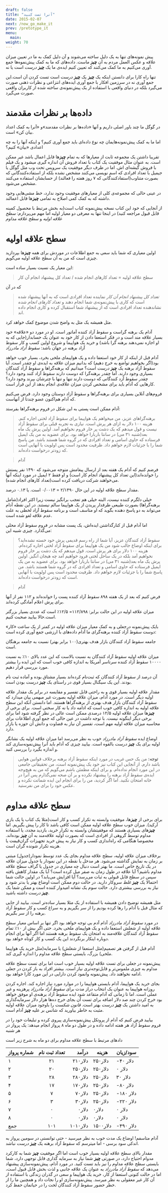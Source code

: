 ```yaml
---
draft: false
title: "آنرا تست کنید"
date: 2015-02-07
next: /now_go_make_it
prev: /pretotype_it
menu:
  main:
weight: 70
---
```


پیش نمونه‌های تنها به یک دلیل ساخته می‌شوند و آن دلیل کمک به ما در تعیین میزان علاقه و عکس العمل مردم به آن **چیز** ماست. داده‌های که ما به کمک  پیش‌نموه‌ها جمع آوری می‌کنیم به ما کمک می‌کنند که تعیین کنیم ایده‌ی ما یک **چیز** _درست_ است یا نه.

تنها راه کارا برای دانستن اینکه یک **چیز** یک **چیز** _درست_ است تست کردن آن است.این جمع آوری نه در سرزمین افکار با جمع آوری ایده‌های انتزاعی و نظرات ذهنی صورت می‌گیرد بلکه در دنیای واقعی با استفاده از یک پیش‌نمونه‌ی ساخته شده از کاربران واقعی صورت می‌گیرد. 

# داده‌ها بر نظرات مقدمند

در گوگل ما چند باور اصلی داریم و آنها «داده‌ها بر نظرات مقدمند»و «آنرا به کمک اعداد بیان کن» است.

اما ما به کمک پیش‌نمونه‌هایمان چه نوع داده‌ای باید جمع آوری کنیم؟ و اینکه آنها را به چه اعدادی «بیان» کنیم؟

تقریبا داشتن یک مجموعه ثابت از معیارها که به تمام **چیز**ها قابل اعمال باشد غیر ممکن است. به عنوان مثال موفقیت یک کتاب با تعداد فروش آن اندازه گیری میشود و یک فیلم با فروش گیشه‌ای اش. اما در طرف دیگر موفقیت یک سرویس تحت وب مثل گوگل یا جیمیل با تعداد افرادی که اسم نویسی می‌کنند مشخص نشده بلکه از استفاده‌کنندگانی که بصورت متناوب(استفادکنندگانی که ۷ روز هفته را فعالند) از حسابشان استفاده می‌کنند مشخص می‌شود.

در عینی حالی که مجموعه‌ی کلی از معیارهای موفقیت وجود ندارد، خط مشی‌هایی وجود داشته که به کمک کمی اصلاح به تمامی **چیز**ها قابل اعمالند. 

از آنجایی که خود این کتاب نسخه پیش‌نمونه کتاب است(به بخش مرتبط با محصول کمینه قابل قبول مراجعه کنید) در اینجا تنها به معرفی دو معیار اولیه اما مهم می‌پردازم: _سطح علاقه اولیه_ و _سطح علاقه مداوم_

# سطح علاقه اولیه

اولین معیاری که شما باید سعی به جمع اطلاعات در موردش برای همه **چیز**ها بپردازید چیزی است که من به آن سطح علاقه اولیه می‌گویم.

این معیار یک نسبت بسیار ساده است: 

> سطح علاقه اولیه = تعداد کارهای انجام شده / تعداد کل پیشنهاد انجام آن کار

که در آن

> _تعداد کل پیشنهاد انجام آن کار_ نماینده تعداد افرادی است که به آنها پیشنهاد شده است که کاری با پیش‌نمونه‌ی شما انجام دهند
و
> _تعداد کارهای انجام شده_ نشاندهنده تعداد افرادی است که از پیشنهاد شما استقبال کرده و کاری انجام داده اند.

مثل همیشه یک مثل به واضح شدن موضوع کمک خواهد کرد. 

آدام یک برهنه گراست و سقوط آزاد کننده آماتور است. او در مورد دو «علاقه» خود بسیار علاقه مند است و در فکر استعفا دادن از کار خود به عنوان یک حسابدار(جایی که به او اجازه نمی‌دهند برهنه گرا باشد) و خرید یک هواپیما و شروع اولین کسب و کار سقوط آزاد برهنه در جهان باشد: _سقوط آزاد مادرزاد_

آدام قبل از اینکه از کار خود استعفا داده و یک هواپیمای ملخی بخرد، بسیار خوب خواهد بود(اگر بخواهیم تواضع به خرج دهیم) که بدانیم میزان علاقه به ایده‌ی او چقدر است. آیا سقوط آزاد برهنه یک **چیز** _درست_ است؟ میدانیم که برهنه‌گراها و سقوط آزاد کنندگان بسیاری وجود دارند. آما چقدر برهنه‌گرا که دوست دارند سقوط آزاد کنند وجود دارد؟ چقدر سقوط آزد کنندگانی که دوست دارند تنها و تنها با چترشان بپرند وجود دارد؟ کارهایی که آدام باید برای مشخص کردن میزان علاقه‌ی انجام بدهد از این قرار است.

فروم‌های آنلاین بسیاری برای برهنه‌گراها و سقوط آزاد دوستان وجود دارد. فرض می‌کنیم که آدام هم‌اکنون عضو چندتا از آنهاست.

آدام ممکن است پستی به این شکل در فروم برهنه‌گراها بفرستد:

> برهنه‌گراهای عزیز، من میخواهم یک هواپیما برای سقوط آزاد لختی اجاره کنم. هزینه ۱۰۰ دلار به ازای هر پرش است. نیازی به تجربه قبلی برای سقوط آزاد نیست و قول میدهم که یک دشت پر خار فروم نخواهیم آمد. اولین پرش یک ماه بعد(شنبه ۳۱ می) در سانتا باربارا خواهد بود. برای عضوید به من یک ایمیل فرستاده که حاوی اسامی و تعداد افرادی که در گروه شما هستند باشد. من پاسخ شما را با جزئیات لازم خواهم داد. ظرفیت محدود است پس اولویت با آنهایی است که زودتر درخواست داده‌اند. 

> آدام

فرضم کنیم که آدام یک هفته بعد از ارسال پیغامش متوجه می‌شود که ۱۴۹۰ نفر پستش را خوانده‌اند(این تعداد کل پیشنهاد‌ انجام کار است) و او فقط ۲ ایمیل در مورد اینکه آنها می‌خواهند شرکت دریافت کرده است(تعداد کارهای انجام شده).

مقدار سطح علاقه اولیه در این حال ۲/۱۴۹۰ = ۰/۰۰۱۳ است. یا ۰.۱۳ درصد. 

خیلی دلگرم کننده نیست، البته خیلی هم تعجب برانگیز نیست زیرا اکثر افراد(شامل برهنه‌گراها) بصورت طبیعی طرفدار پریدن از یک هواپیما سالم نیستند. در این نقطه آدام می‌تواند به دو پاسخ دهنده بگوید که او متاسف است و برنامه سقوط آزاد لخطی به علت عدم علاقه لغو شده است.

اما آدام قبل از کنارگذاشتن ایده‌اش، یک پست مشابه در فروم سقوط آزاد محلی می‌گذارد. چیزی شبیه این:

> سقوط آزاد کنندگان عزیز، آیا شما از راه رسم قدیمی پرش خود خسته نشده‌اید؟ برای اینکه اوضاع جالب شود من یک هواپیما برای سقوط آزاد لختی اجاره کرده‌ام. هزینه ۱۰۰ دلار برای هر پرش است. قول میدهم که یک دشت پر خار فروم نخواهیم آمد بلکه در یک ساحل لختی فرود خواهیم آمد چه هیجان انگیز. اولین پرش یک ماه بعد(شنبه ۳۱ می) در سانتا باربارا خواهد بود. برای عضوید به من یک ایمیل فرستاده که حاوی اسامی و تعداد افرادی که در گروه شما هستند باشد. من پاسخ شما را با جزئیات لازم خواهم داد. ظرفیت محدود است پس اولویت با آنهایی است که زودتر درخواست داده‌اند. 

> آدام

فرض کنیم که بعد از یک هفته ۸۹۸ سقوط آزاد کننده پست را خوانده‌اند و ۱۱۲ نفر از آنها برای پرش اعلام آمادگی کرده‌اند. 

میزان علاقه اولیه در این حالت برابر: ۱۱۲/۸۹۸= ۱۲/۵٪ است که عددی بسیار بزرگتر است.حالا بیایید صحبت کنیم.

بایک پیش‌نمونه درجعلی و به کمک معیار میزان علاقه اولیه در کمتر از یک ساعت «کار» دوست سقوط آزاد کننده برهنه‌گرای ما آدام داده‌های با ارزشی جمع آوری کرده است:

جامعه سقوط آزاد کنندگان بازار هدف بهتری(۱۰۰ برابر بهتر) نسبت به جامعه برهنگان است. 

میزان علاقه اولیه سقوط آزاد کنندگان به نسبت بالاست که این عدد بالای ۱۰٪ به نسبت ۱۰۰۰۰ سقوط آزاد کننده سرتاسر آمریکا به اندازه کافی خوب است که این ایده را بیشتر مورد بررسی قرار دهیم. 

آن درصد از سقوط آزاد کنندگان که ثبت‌نام کرده‌اند بسیار مشتاق بوده و آماده ثبت نام بودند. این یک سیگنال بسیار قوی در راستای یک **چیز** _درست_ بودن است. 

مقدار علاقه اولیه بسیار قوی و به راحتی قابل تفسیر و مقایسه در برابر یک مقدار علاقه اولیه دیگر است. در مورد آدام، میزان علاقه اولیه بصورت غیر مبهمی بیان میدارد که سقوط آزاد کنندگان بازار هدف بهتری از برهنه‌گراها هستند. اما دانستن آنکه این سطح علاقه اولیه به اندازه کافی خوب است که ادامه داد یا نه کار سختی است. برای برخی از **چیز**ها میزان علاقه اولیه ۱۲/۵ درصدی ممکن است عالی در نظر گرفته شود اما برای برخی دیگر اینگونه نیست. با توجه داشت در عین حالی که جمع آوری اطلاعات برای محاسبه میزان علاقه اولیه مهم است، تفسیر آن نیاز به قضاوت و دانش آن حوزه یا بازار دارد. 

اوضاع ایده _سقوط آزاد مادرزاد_ خوب به نظر می‌رسد اما میزان علاقه اولیه یک نشانگر اولیه برای یک  **چیز** _درست_ بالقوه است. بیایید چیزی که آدام باید آنرا پیش‌نمونه‌سازی کند و اندازه بگیرد را بررسی کنید.

> **توجه:** من یک حس غریب در مورد اینکه سقوط آزاد برهنه برخلاف قوانین هوایی باشد دارم. از آنجایی این کتاب نیز خود یک پیش‌نمونه است، من تحقیقاتی جامعی در این مورد انجام نداده‌ام. و برای اینکه مطمئن باشم می‌گویم که من به هیچ‌وجه ایده‌ی سقوط آزاد برهنه را پیشنهاد نکرده و بر آن صحه نمی‌گذارم پس آنرا در خانه امتحان نکنید. اما اگر کردید، من را برای انجام این ایده شماتت نکرده و عکس خود را برای من نفرستید.

# سطح علاقه مداوم

برای برخی از **چیز**ها، موفقیت وابسته به تکرار کسب و کار است(مثلا یک کتاب یا یک بازی آرکید). میزان خوب سطح علاقه اولیه ممکن است کافی باشد تا کار را پیش بگیریم. اما **چیز**های بسیاری هستند که موفقیتشان وابسته به تکرار خرید، بازدید مجدد، یا استفاده مداوم توسط گروهی از افرادی است که بصورت اولیه علاقه‌مند به آن **چیز** بوده‌اند. مخصوصا هنگامی که راه‌اندازی کسب و کار نیاز به پیش خرید تجهیزات گران‌قیمت یا هزینه تکرار شونده گران است. 

برخلاف میزان علاقه اولیه، سطح علاقه مداوم بجای یک عدد توسط نمودار(جدول) مبتنی بر زمان به نمایش گذاشته می‌شود. هر مدخل یا نقطه در این نمودار یا جدول میزان علاقه در یک تاریخ خاص است. ما بهتر است دنبال چه معیاری در جدول یا گراف سطح علاقه مداوم باشیم؟ آیا علاقه در طول زمان به صفر میل کرده است؟ آیا یک مقدار کاهش یافته سپس در سطح قابل قبولی به ثبات می‌رسد؟ آیا افزایش می‌یابد؟ در اولین حالت شما احتمالا یک **چیز** _غلط_ سروکار دارید. در حالت دوم ممکن است اوضاع بهتر یا بدتر شود و نیاز به بررسی بیشتری دارد. حالت سوم یک نشانه امیدوار کننده است و ممکن شما یک **چیز** _درست_ داشته باشید.

مثل همیشه توضیح دادن همیشه با استفاده از یک مثلا بسیار ساده‌تر است. بیایید از جایی که مثال قبل با آدام را رها کرده‌ بودیم را از سر بگیریم و به سراغ کسب و کار سقوط آزاد برهنه را از سر بگیریم. 

در مورد _سقوط آزاد مادرزاد_ آدام آدم بی توجه خواهد بود اگر تنها بر اساس معیار سطح علاقه اولیه از شغلش استعفا داده و یک هواپیمای ملخی بخرد. حتی اگر بیش از ۱۰٪ تمام سقوط آزاد کنندگان علاقه‌مند به امتحان یک سقوط برهنه هستند اما اگر آنها برای انجام دوباره اینکار برنگردند این یک کسب و کار کوتاه خواهد بود. 

آدام قبل از گرفتن هر تصمیم(مثل استعفا از شغلش) یا سرمایه(مثل خرید یک هواپیما ملخی) بزرگ، بایستی سطح علاقه مداوم را اندازه گیری کند. 

پیش‌نمونه در جعلی برای تست علاقه اولیه بسیار خوب است اما برای تست سطح علاقه مداوم به چیزی ملموس‌تر و قابل‌توجه‌تری نیاز است. بیشتر افراد به باز کردن در جعلی ادامه نخواهند داد. پیش‌نمونه وانمود کردن دارایی در این مورد کارا خواهد بود. 

بجای خرید یک هواپیما، آدام بایستی هواپیما را در موارد مورد نیاز اجاره کند. اجاره کردن روزانه هواپیما به عنوان یک انتخاب دراز مدت برای _سقوط آزاد مادرزاد_ پرهزینه و غیر عملی است. اما تا زمانی که آدام متقاعد شود ایده سقوط آزاد برهنه‌ی او موفق خواهد بود خرج کردن چند صد دلار اضافه برای تست آن بجای خرج ده‌ها هزار دلار سرمایه‌گذاری به امید داشتن یک **چیز** _درست_ بهتر است. _قانون شکست_ را باوجود میزان علاقه اولیه مثبت به خاطر بیاورید که شانس بر علیه **چیز** آدام است.

بیایید فرض کنیم که آدام از پروتکل پیش‌نمونه‌سازی پیروی کرده و تبلیغات خود را در فروم سقوط آزاد هر هفته ادامه داده و در طول دو ماه ۸ پرواز انجام میدهد: یک پرواز در هر شنبه

دادهای مرتبط با سطح علاقه مداوم برای دو ماه به شرح زیر است

| شماره پرواز | تعداد ثبت نام | درآمد  | هزینه  | سود/زیان |
| ------------|:-------------:| ------:| ------ | -------- |
|۱            |۲۱             | ۲۱۰دلار | ۲۵۰دلار |-۴۰ دلار   |
|۲            |۲۰             | ۲۵۰دلار | ۲۵۰دلار |۰ دلار     |
|۳            |۲۸             | ۲۸۰دلار | ۲۵۰دلار |۳۰ دلار    |
|۴            |۱۷             | ۱۷۰دلار | ۲۵۰دلار |-۸۰ دلار   |
|۵            |۷              | ۷۰دلار  | ۲۵۰دلار |-۱۸۰ دلار  |
|۶            |۳              | ۳۰دلار  | ۲۵۰دلار |-۲۲۰ دلار  |
|۷            |۰              | ۰دلار   | ۰دلار   |۰ دلار     |
|۸            |۰              | ۰دلار   | ۰دلار   |۰ دلار     |
|جمع          |۱۰۱            | ۱۰۱۰دلار| ۱۵۰۰دلار|-۴۹۰ دلار  |

آدام متاسفم! اوضاع یک مدت خوب به نظر میرسید - حتی توانستی در سومین پرواز به اندکی سود برسی - اما میترسم که سقوط آزاد برهنه یک **چیز** _درست_ نباشد.

مقدار بالای سطح علاقه اولیه بسیار خوب است اما اگر موفقیت **چیز** شما به کارکرد مدوام احتیاج دارد، در صورتی **چیز** شما نیاز به سرمایه گذاری قابل توجهی دارد، شما بایستی سطح علاقه مداوم را نیز باید تست کنید. در مورد آدام، پیش‌نمونه‌سازی پیشنهاد می‌دهد که _سقوط آزاد مادرزاد_ به عنوان یک علاقه جانبی و لذت بخش قابل قبول است، اما در حالت کنونی استعفا از کار، خرید یک هواپیما و سعی در گذران زندگی با استفاده از آن کار غیر معقولی به نظر میرسد. پیش‌نمونه‌سازی او را نجات داد و همچنین ما را از  خطر حضور سقوط آزاد کنندگان لخت را در حیاتمان حفظ کرد. 
